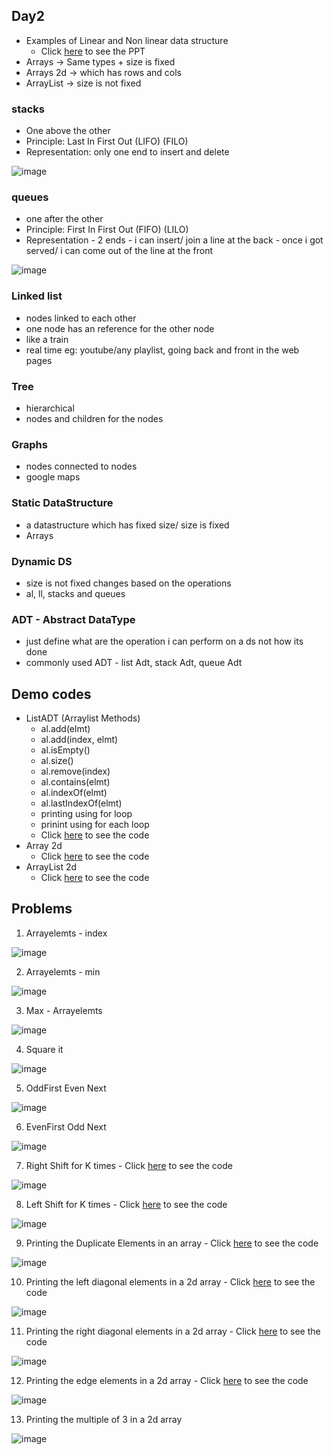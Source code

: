 ## Day2

- Examples of Linear and Non linear data structure
   - Click [here](./DataStructuresPPT.pdf) to see the PPT
- Arrays -> Same types + size is fixed
- Arrays 2d -> which has rows and cols 
- ArrayList -> size is not fixed

### stacks
 - One above the other
 - Principle: Last In First Out (LIFO) (FILO)
 - Representation:  only one end to insert and delete

![image](https://user-images.githubusercontent.com/70228962/169972551-275dee6a-05f8-40d1-9695-1c0b51b8f6ed.png)


### queues
 - one after the other
 - Principle: First In First Out (FIFO) (LILO)
 - Representation  - 2 ends 
       - i can insert/ join a line at the back
       - once i got served/ i can come out of the line at the front 
            
![image](https://user-images.githubusercontent.com/70228962/169972630-a2000c96-1c28-43d0-906d-7ad30b28b0ce.png)
          
 
### Linked list
 - nodes linked to each other
 - one node has an reference for the other node
 - like a train
 - real time eg: youtube/any playlist, going back and front in the web pages
 
### Tree
 - hierarchical
 - nodes and children for the nodes
 
### Graphs
 - nodes connected to nodes
 - google maps

### Static DataStructure 
- a datastructure which has fixed size/ size is fixed 
- Arrays

### Dynamic DS
- size is not fixed changes based on the operations
- al, ll, stacks and queues

### ADT - Abstract DataType
- just define what are the operation i can perform on a ds not how its done
- commonly used ADT -  list Adt, stack Adt, queue Adt

## Demo codes
-  ListADT (Arraylist Methods)
     - al.add(elmt)
     - al.add(index, elmt)
     - al.isEmpty()
     - al.size()
     - al.remove(index)
     - al.contains(elmt)
     - al.indexOf(elmt)
     - al.lastIndexOf(elmt)
     - printing using for loop
     - prinint using for each loop
     - Click [here](./ListADTDemo.java) to see the code
- Array 2d
     - Click [here](./Arrays2dDemo.java) to see the code
- ArrayList 2d 
     - Click [here](./ArrayList2dDemo.java) to see the code

## Problems

1. Arrayelemts - index 

![image](https://user-images.githubusercontent.com/70228962/170444513-5fdfe2c2-43fa-45e8-bebf-68d6fb051ab1.png)

2. Arrayelemts - min

![image](https://user-images.githubusercontent.com/70228962/170482227-e8bb5e7c-1b46-4f4d-83c0-b3b0163111be.png)

3. Max - Arrayelemts

![image](https://user-images.githubusercontent.com/70228962/170482308-1aa549c7-08db-43a8-8e21-dde81f34e75c.png)

4. Square it

![image](https://user-images.githubusercontent.com/70228962/170482390-454b42b3-56bf-4edb-a6a5-cf2bf81c2db7.png)

5. OddFirst Even Next

![image](https://user-images.githubusercontent.com/70228962/170500154-d4937c44-ae97-4b9d-8d6a-879f33a19bcf.png)

6. EvenFirst Odd Next   

![image](https://user-images.githubusercontent.com/70228962/170500222-484d1d87-800d-40d9-b933-ad98f5f67eeb.png)

7. Right Shift for K times -  Click [here](./RightShiftArray.java) to see the code

![image](https://user-images.githubusercontent.com/70228962/170500453-0681d1fb-be2b-4a65-92cc-8931988c9101.png)

8. Left Shift for K times -  Click [here](./LeftShiftArray.java) to see the code

![image](https://user-images.githubusercontent.com/70228962/170500404-d1fcbad6-a20a-4fa3-98cf-f52f05f13dfc.png)

9. Printing the Duplicate Elements in an array  - Click [here](./DuplicateElements.java) to see the code

![image](https://user-images.githubusercontent.com/70228962/170501116-e05982d7-d64c-404b-ae5a-bdd145a90285.png)

10. Printing the left diagonal elements in a 2d array - Click [here](./LeftDiagonal2DArray.java) to see the code

![image](https://user-images.githubusercontent.com/70228962/170501244-829b3732-6300-4852-a320-4d72eaf6ddd6.png)

11. Printing the right diagonal elements in a 2d array - Click [here](./RightDiagonal2DArray.java) to see the code

![image](https://user-images.githubusercontent.com/70228962/170501301-18d36607-7d0e-4819-891b-fcdeaffbdc5f.png)

12. Printing the edge elements in a 2d array - Click [here](./EdgeValues2DArray.java) to see the code

![image](https://user-images.githubusercontent.com/70228962/170501374-10add579-2e44-431c-aaf8-b2da1a68d9ed.png)

13. Printing the multiple of 3 in a 2d array

![image](https://user-images.githubusercontent.com/70228962/170501832-25404848-1755-4208-8d76-011b3e7382fc.png)

